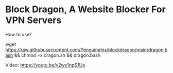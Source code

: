 # Block Dragon, A Website Blocker For VPN Servers

How to use?

wget https://raw.githubusercontent.com/Penguinehis/blockdragon/main/dragon.bash && chmod +x dragon.sh && dragon.bash


Video: https://youtu.be/v2wx1npS1Uo
